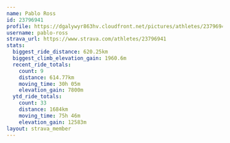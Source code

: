 ```yaml
---
name: Pablo Ross
id: 23796941
profile: https://dgalywyr863hv.cloudfront.net/pictures/athletes/23796941/14615399/1/large.jpg
username: pablo-ross
strava_url: https://www.strava.com/athletes/23796941
stats:
  biggest_ride_distance: 620.25km
  biggest_climb_elevation_gain: 1960.6m
  recent_ride_totals:
    count: 9
    distance: 614.77km
    moving_time: 30h 05m
    elevation_gain: 7800m
  ytd_ride_totals:
    count: 33
    distance: 1684km
    moving_time: 75h 46m
    elevation_gain: 12583m
layout: strava_member
--- 
```

